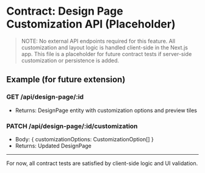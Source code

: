 # Contract: Design Page Customization API (Placeholder)

> NOTE: No external API endpoints required for this feature. All customization and layout logic is handled client-side in the Next.js app. This file is a placeholder for future contract tests if server-side customization or persistence is added.

## Example (for future extension)

### GET /api/design-page/:id
- Returns: DesignPage entity with customization options and preview tiles

### PATCH /api/design-page/:id/customization
- Body: { customizationOptions: CustomizationOption[] }
- Returns: Updated DesignPage

---

For now, all contract tests are satisfied by client-side logic and UI validation.
